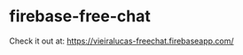 firebase-free-chat
==================
Check it out at: https://vieiralucas-freechat.firebaseapp.com/
